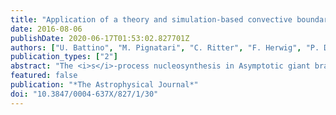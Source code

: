 ```yaml
---
title: "Application of a theory and simulation-based convective boundary mixing model for AGB star evolution and nucleosynthesis"
date: 2016-08-06
publishDate: 2020-06-17T01:53:02.827701Z
authors: ["U. Battino", "M. Pignatari", "C. Ritter", "F. Herwig", "P. Denisenkov", "J. W. Den Hartogh", "R. Trappitsch", "R. Hirschi", "B. Freytag", "F. Thielemann", "B. Paxton"]
publication_types: ["2"]
abstract: "The <i>s</i>-process nucleosynthesis in Asymptotic giant branch (AGB) stars depends on the modeling of convective boundaries. We present models and <i>s</i>-process simulations that adopt a treatment of convective boundaries based on the results of hydrodynamic simulations and on the theory of mixing due to gravity waves in the vicinity of convective boundaries. Hydrodynamics simulations suggest the presence of convective boundary mixing (CBM) at the bottom of the thermal pulse-driven convective zone. Similarly, convection-induced mixing processes are proposed for the mixing below the convective envelope during third dredge-up (TDU), where the <sup>13</sup>C pocket for the <i>s</i> process in AGB stars forms. In this work, we apply a CBM model motivated by simulations and theory to models with initial mass <i>M</i> = 2 and <i>M</i> = 3 <i>M</i><sub>⊙</sub>, and with initial metal content <i>Z</i> = 0.01 and <i>Z</i> = 0.02. As reported previously, the He-intershell abundances of <sup>12</sup>C and <sup>16</sup>O are increased by CBM at the bottom of the pulse-driven convection zone. This mixing is affecting the <sup>22</sup>Ne(α, <i>n</i>)<sup>25</sup>Mg activation and the <i>s</i>-process efficiency in the <sup>13</sup>C-pocket. In our model, CBM at the bottom of the convective envelope during the TDU represents gravity wave mixing. Furthermore, we take into account the fact that hydrodynamic simulations indicate a declining mixing efficiency that is already about a pressure scale height from the convective boundaries, compared to mixing-length theory. We obtain the formation of the <sup>13</sup>C-pocket with a mass of ≈10<sup>-4</sup> <i>M</i><sub>⊙</sub>. The final <i>s</i>-process abundances are characterized by 0.36 < [<i>s</i>/Fe] < 0.78 and the heavy-to-light <i>s</i>-process ratio is -0.23 < [hs/ls] < 0.45. Finally, we compare our results with stellar observations, presolar grain measurements and previous work."
featured: false 
publication: "*The Astrophysical Journal*"
doi: "10.3847/0004-637X/827/1/30"
---
```

